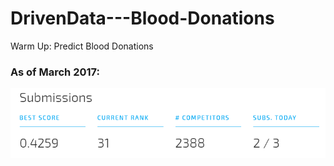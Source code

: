 # DrivenData---Blood-Donations
Warm Up: Predict Blood Donations

### As of March 2017:
![Alt text](030517.PNG?raw=true "As of March 2017")
